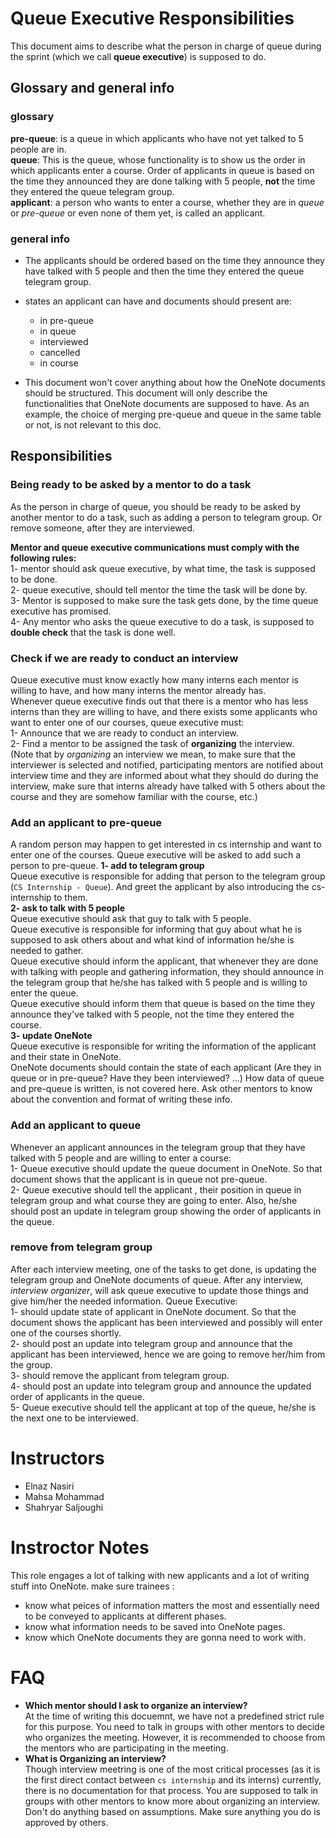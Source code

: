 # Queue Executive Responsibilities

This document aims to describe what the person in charge of queue during the sprint (which we call **queue executive**) is supposed to do.

## Glossary and general info

### glossary

**pre-queue**: is a queue in which applicants who have not yet talked to 5 people are in.  
**queue**: This is the queue, whose functionality is to show us the order in which applicants enter a course. Order of applicants in queue is based on the time they announced they are done talking with 5 people, **not** the time they entered the queue telegram group.  
**applicant**: a person who wants to enter a course, whether they are in *queue* or *pre-queue* or even none of them yet, is called an applicant.

### general info

- The applicants should be ordered based on the time they announce they have talked with 5 people and then the time they entered the queue telegram group.

- states an applicant can have and documents should present are:
  - in pre-queue
  - in queue
  - interviewed
  - cancelled
  - in course

- This document won't cover anything about how the OneNote documents should be structured. This document will only describe the functionalities that OneNote documents are supposed to have. As an example, the choice of merging pre-queue and queue in the same table or not, is not relevant to this doc.

## Responsibilities

### Being ready to be asked by a mentor to do a task

As the person in charge of queue, you should be ready to be asked by another mentor to do a task, such as adding a person to telegram group. Or remove someone, after they are interviewed.  

**Mentor and queue executive communications must comply with the following rules:**  
1- mentor should ask queue executive, by what time, the task is supposed to be done.  
2- queue executive, should tell mentor the time the task will be done by.  
3- Mentor is supposed to make sure the task gets done, by the time queue executive has promised.  
4- Any mentor who asks the queue executive to do a task, is supposed to **double check** that the task is done well.  

### Check if we are ready to conduct an interview

Queue executive must know exactly how many interns each mentor is willing to have, and how many interns the mentor already has.  
Whenever queue executive finds out that there is a mentor who has less interns than they are willing to have, and there exists some applicants who want to enter one of our courses, queue executive must:  
1- Announce that we are ready to conduct an interview.  
2- Find a mentor to be assigned the task of **organizing** the interview.  
(Note that by *organizing* an interview we mean, to make sure that the interviewer is selected and notified, participating mentors are notified about interview time and they are informed about what they should do during the interview, make sure that interns already have talked with 5 others about the course and they are somehow familiar with the course, etc.)

### Add an applicant to pre-queue

A random person may happen to get interested in cs internship and want to enter one of the courses. Queue executive will be asked to add such a person to pre-queue.
**1- add to telegram group**  
Queue executive is responsible for adding that person to the telegram group (`CS Internship - Queue`). And greet the applicant by also introducing the cs-internship to them.  
**2- ask to talk with 5 people**  
Queue executive should ask that guy to talk with 5 people.  
Queue executive is responsible for informing that guy about what he is supposed to ask others about and what kind of information he/she is needed to gather.  
Queue executive should inform the applicant, that whenever they are done with talking with people and gathering information, they should announce in the telegram group that he/she has talked with 5 people and is willing to enter the queue.  
Queue executive should inform them that queue is based on the time they announce they've talked with 5 people, not the time they entered the course.  
**3- update OneNote**  
Queue executive is responsible for writing the information of the applicant and their state in OneNote.  
OneNote documents should contain the state of each applicant (Are they in queue or in pre-queue? Have they been interviewed? ...) How data of queue and pre-queue is written, is not covered here. Ask other mentors to know about the convention and format of writing these info.

### Add an applicant to queue

Whenever an applicant announces in the telegram group that they have talked with 5 people and are willing to enter a course:  
1- Queue executive should update the queue document in OneNote. So that document shows that the applicant is in queue not pre-queue.  
2- Queue executive should tell the applicant , their position in queue in telegram group and what course they are going to enter. Also, he/she should post an update in telegram group showing the order of applicants in the queue.

### remove from telegram group

After each interview meeting, one of the tasks to get done, is updating the telegram group and OneNote documents of queue.  After any interview, *interview organizer*, will ask queue executive to update those things and give him/her the needed information. Queue Executive:  
1- should update state of applicant in OneNote document. So that the document shows the applicant has been interviewed and possibly will enter one of the courses shortly.  
2- should post an update into telegram group and announce that the applicant has been interviewed, hence we are going to remove her/him from the group.  
3- should remove the applicant from telegram group.  
4- should post an update into telegram group and announce the updated order of applicants in the queue.  
5- Queue executive should tell the applicant at top of the queue, he/she is the next one to be interviewed.



# Instructors
 - Elnaz Nasiri
 - Mahsa Mohammad
 - Shahryar Saljoughi

# Instroctor Notes
This role engages a lot of talking with new applicants and a lot of writing stuff into OneNote. make sure trainees :  
 - know what peices of information matters the most and essentially need to be conveyed to applicants at different phases. 
 - know what information needs to be saved into OneNote pages.
 - know which OneNote documents they are gonna need to work with.
# FAQ

- **Which mentor should I ask to organize an interview?**  
At the time of writing this docuemnt, we have not a predefined strict rule for this purpose. You need to talk in groups with other mentors to decide who organizes the meeting. However, it is recommended to choose from the mentors who are participating in the meeting.
- **What is Organizing an interview?**  
Though interview meetring is one of the most critical processes (as it is the first direct contact between `cs internship` and its interns) currently, there is no documentation for that process. You are supposed to talk in groups with other mentors to know more about organizing an interview. Don't do anything based on assumptions. Make sure anything you do is approved by others.
